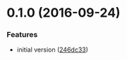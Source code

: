 <a name="0.1.0"></a>
# 0.1.0 (2016-09-24)


### Features

* initial version ([246dc33](https://github.com/aranasoft/pug-lint-teamcity/commit/246dc33))



